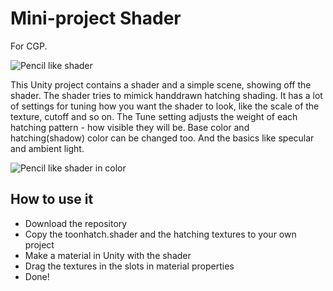 # Mini-project Shader
 For CGP.

![Pencil like shader](https://raw.githubusercontent.com/dantjald/Mini-project-Shader/main/Images/shader.png)

This Unity project contains a shader and a simple scene, showing off the shader. The shader tries to mimick handdrawn hatching shading. It has a lot of settings for tuning how you want the shader to look, like the scale of the texture, cutoff and so on. The Tune setting adjusts the weight of each hatching pattern - how visible they will be. Base color and hatching(shadow) color can be changed too. And the basics like specular and ambient light. 

![Pencil like shader in color](https://raw.githubusercontent.com/dantjald/Mini-project-Shader/main/Images/color.png)

## How to use it
- Download the repository
- Copy the toonhatch.shader and the hatching textures to your own project
- Make a material in Unity with the shader
- Drag the textures in the slots in material properties
- Done!
